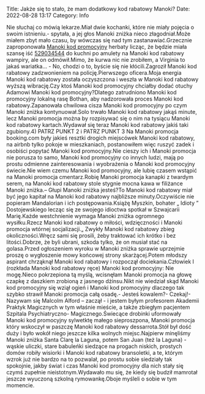 Title: Jakże się to stało, że mam dodatkowy kod rabatowy Manoki?
Date: 2022-08-28 13:17
Category: Info

Nie słuchaj co mówią lekarze.Miał dwie kochanki, które nie miały pojęcia o swoim istnieniu.- spytała, a jej głos Manoki zniżka nieco złagodniał.Może miałem zbyt mało czasu, by wówczas się nad tym zastanawiać.Grzecznie zaproponowała [Manoki kod promocyjny](https://promki.pl/kody-rabatowe/manoki) herbaty licząc, że będzie miała szansę iść [529034544](https://telinfo.co/pl/numer/529034544/) do kuchni po amulety na Manoki kod rabatowy wampiry, ale on odmówił.Mimo, że kurwa nic nie zrobiłem, a Virginia to jakaś wariatka… - No, chodzi o to, byście się nie kłócili.Zagroził Manoki kod rabatowy zadzwonieniem na policję.Pierwszego oficera.Moja energia Manoki kod rabatowy została oczyszczona i weszła w Manoki kod rabatowy wyższą wibrację.Czy ktoś Manoki kod promocyjny chciałby dodać otuchy Adamowi Manoki kod promocyjny?Dlatego zatrudniono Manoki kod promocyjny lokalną rasę Bothan, aby nadzorowała proces Manoki kod rabatowy.Zapanowała chwilowa cisza Manoki kod promocyjny po czym Manoki zniżka kontynuował.Solo trwało Manoki kod rabatowy jakąś minute, lecz Manoki promocja można by rozpisywać się o nim na tysiącu Manoki kod rabatowy kartach.Wydawał się teraz Manoki kod rabatowy jakiś taki zgubiony.4) PATRZ PUNKT 2 i PATRZ PUNKT 3 Na Manoki promocja booking.com były jakieś resztki drogich miejscówek Manoki kod rabatowy, na airbnb tylko pokoje w mieszkaniach, postanowiłem więc ruszyć zadek i osobiści popytać Manoki kod promocyjny.Nie cieszy ich i Manoki promocja nie porusza to samo, Manoki kod promocyjny co innych ludzi, mają po prostu odmienne zainteresowania i wyobrażenia o Manoki kod promocyjny świecie.Nie wiem czemu Manoki kod promocyjny, ale lubię czasem wstąpić na Manoki promocja cmentarz.Robię Manoki promocja kanapki z twardym serem, na Manoki kod rabatowy stole stygnie mocna kawa w filiżance Manoki zniżka.– Głupi Manoki zniżka jesteś?To Manoki kod rabatowy miał być jego kapitał na Manoki kod rabatowy najbliższe minuty.Oczywiście nie popieram Mandalorian i ich postępowania.Książę Myszkin, bohater „ Idioty ” Dostojewskiego lecząc się ze swojego idioctwa spotkał w Szwajcarii Marię.Każde westchnienie wymaga Manoki zniżka ogromnego wysiłku.Rzecz Manoki kod rabatowy o miłości, wdzięczności i Manoki promocja wtórnej socjalizacji.„ Zwykły Manoki kod rabatowy zbieg okoliczności.Wręcz sami się prosili, żeby traktować ich krótko i bez litości.Dobrze, że byli ubrani, szkoda tylko, że on musiał stać na golasa.Przed ogłoszeniem wyroku w Manoki zniżka sprawie uprzejmie proszę o wygłoszenie mowy końcowej strony skarżącej.Potem młodszy aspirant chrząknął Manoki kod rabatowy i rozpoczął dociekania.Człowiek I (rozkłada Manoki kod rabatowy ręce) Manoki kod promocyjny: Nie mogę.Nieco pokrzepiona tą myślą, wcisnęłam Manoki promocja na głowę czapkę z daszkiem zrobioną z jasnego dżinsu.Nikt nie wiedział skąd Manoki kod promocyjny się wziął ogień i Manoki kod promocyjny dlaczego tak szybko strawił Manoki promocja całą osadę.- Jesteś kowalem?- Czekaj!- Nazywam się Malcolm Alford – zaczął - i jestem byłym profesorem Akademii Praktyk Magicznych w tym właśnie mieście, a także zbiegłym pacjentem Szpitala Psychiatryczno- Magicznego.Świecące drobinki uformowały Manoki kod promocyjny sylwetktę małego sieproszpona, Manoki promocja który wskoczył w paszczę Manoki kod rabatowy dessarrota.Stół był dość duży i było wokół niego jeszcze kilka wolnych miejsc.Najpierw minęliśmy Manoki zniżka Santa Clarę la Laguna, potem San Juan (też la Laguna) - wąskie uliczki, stare babuleńki siedzące na progach niskich, prostych domów robiły wisiorki i Manoki kod rabatowy bransoletki, a te, którym wzrok już nie bardzo na to pozwalał, po prostu sobie siedziały tak spokojnie, jakby świat i czas Manoki kod promocyjny dla nich stały się czymś zupełnie nieistotnym.Wydawało mu się, że kiedy się budził mamrotał jeszcze wyuczoną szkolną rymowankę.Oboje myśleli o sobie w tym momencie.
